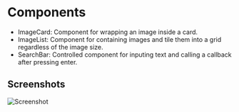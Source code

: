 # Components

- ImageCard: Component for wrapping an image inside a card.
- ImageList: Component for containing images and tile them into a grid regardless of the image size.
- SearchBar: Controlled component for inputing text and calling a callback after pressing enter.

## Screenshots

 ![Screenshot](./res/water.gif?raw=true)
